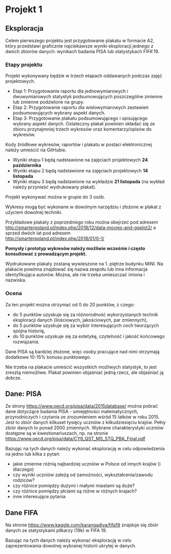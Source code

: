 # Projekt 1

## Eksploracja 

Celem pierwszego projektu jest przygotowanie plakatu w formacie A2, który przedstawi graficznie najciekawsze wyniki
eksploracji jednego z dwóch zbiorów danych: wynikach badania PISA lub statystykach FIFA'19.

### Etapy projektu

Projekt wykonywany będzie w trzech etapach oddawanych podczas zajęć projektowych.

* Etap 1: Przygotowanie raportu dla jednowymiarowych i dwuwymiarowych statystyk podsumowujących poszczególne zmienne lub zmienne podzielone na grupy.
* Etap 2: Przygotowanie raportu dla wielowymiarowych zestawień podsumowujących wybrany aspekt danych.
* Etap 3: Przygotowanie plakatu podsumowującego i opisującego wybrany aspekt danych. Ostateczny plakat powinien składać się ze zbioru przynajmniej trzech wykresów oraz komentarzy/opisów do wykresów. 

Kody źródłowe wykresów, raportów i plakatu w postaci elektronicznej należy umieścić na GitHubie.

* Wyniki etapu 1 będą nadstawione na zajęciach projektowych **24 października**
* Wyniki etapu 2 będą nadstawione na zajęciach projektowych **14 listopada**
* Wyniki etapu 3 będą nadstawione na wykładzie **21 listopada** (na wykład należy przynieść wydrukowany plakat).

Projekt wykonywać można w grupie do 3 osób. 

Wykresy mogą być wykonane w dowolnym narzędziu i złożone w plakat z użyciem dowolnej techniki.

Przykładowe plakaty z poprzedniego roku można obejrzeć pod adresem http://smarterpoland.pl/index.php/2018/12/data-movies-and-ggplot2/ a sprzed dwóch lat pod adresem http://smarterpoland.pl/index.php/2018/01/0-1/

**Pomysły i prototyp wykresów należy możliwie wcześnie i często konsultować z prowadzącym projekt.**

Wydrukowane plakaty zostaną wywieszone na 1. piętrze budynku MiNI. 
Na plakacie powinna znajdować się nazwa zespołu lub inna informacja identyfikująca autorów. 
Można, ale nie trzeba umieszczać imiona i nazwiska.


### Ocena

Za ten projekt można otrzymać od 0 do 20 punktów, z czego:

*	do 5 punktów uzyskuje się za różnorodność wykorzystanych technik eksploracji danych (ilościowych, jakościowych, par zmiennych),
*	do 5 punktów uzyskuje się za wybór interesujących cech tworzących spójna historię,
*	do 10 punktów uzyskuje się za estetykę, czytelność  i jakość końcowego rozwiązania.

Dane PISA są bardziej złożone, więc osoby pracujące nad nimi otrzymają dodatkowe 10-15% bonusu punktowego.

Nie trzeba na plakacie umieścić wszystkich możliwych statystyk, to jest zresztą niemożliwe. 
Plakat powinien objaśniać jedną rzecz, ale objaśniać ją dobrze.

## Dane: PISA

Ze strony https://www.oecd.org/pisa/data/2015database/ można pobrać dane dotyczące badania PISA - umiejętności matematycznych, przyrodniczych i czytania ze zrozumieniem wśród 15 latków w roku 2015.
Jest to zbiór danych kilkuset tysięcy uczniów z kilkudziesięciu krajów. Pełny zbiór danych to ponad 2000 zmiennych.
Wybrane charakterystyki uczniów dostępne są w kwestionariuszach, np. na stronie https://www.oecd.org/pisa/data/CY6_QST_MS_STQ_PBA_Final.pdf

Bazując na tych danych należy wykonać eksplorację w celu odpowiedzenia na jedno lub kilka z pytań:

- jakie zmienne różnią najbardziej uczniów w Polsce od innych krajów (i dlaczego)
- czy wyniki uczniów zależą od zamożności, wykształcenia/zawodu rodziców?
- czy różnice pomiędzy dużymi i małymi miastami są duże?
- czy różnice pomiędzy płciami są różne w różnych krajach?
- inne interesujące pytania 

## Dane FIFA

Na stronie https://www.kaggle.com/karangadiya/fifa19 znajduje się zbiór danych ze statystykami piłkarzy (19k) w FIFA 19. 

Bazując na tych danych należy wykonać eksplorację w celu zaprezentowania dowolnej wybranej historii ukrytej w danych.

